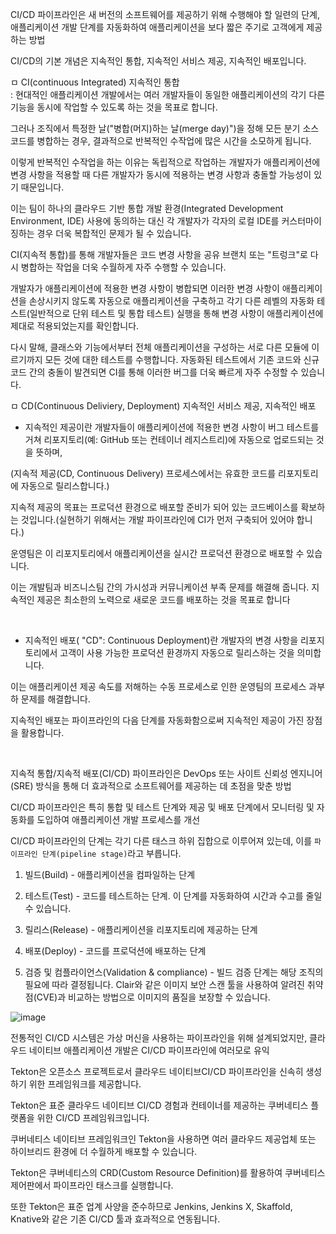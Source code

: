 CI/CD 파이프라인은 새 버전의 소프트웨어를 제공하기 위해 수행해야 할 일련의 단계, 애플리케이션 개발 단계를 자동화하여 애플리케이션을 보다 짧은 주기로 고객에게 제공하는 방법

CI/CD의 기본 개념은 지속적인 통합, 지속적인 서비스 제공, 지속적인 배포입니다. 



ㅁ CI(continuous Integrated) 지속적인 통합   
: 현대적인 애플리케이션 개발에서는 여러 개발자들이 동일한 애플리케이션의 각기 다른 기능을 동시에 작업할 수 있도록 하는 것을 목표로 합니다. 

그러나 조직에서 특정한 날("병합(머지)하는 날(merge day)")을 정해 모든 분기 소스 코드를 병합하는 경우, 결과적으로 반복적인 수작업에 많은 시간을 소모하게 됩니다. 

이렇게 반복적인 수작업을 하는 이유는 독립적으로 작업하는 개발자가 애플리케이션에 변경 사항을 적용할 때 다른 개발자가 동시에 적용하는 변경 사항과 충돌할 가능성이 있기 때문입니다.

이는 팀이 하나의 클라우드 기반 통합 개발 환경(Integrated Development Environment, IDE) 사용에 동의하는 대신 각 개발자가 각자의 로컬 IDE를 커스터마이징하는 경우 더욱 복합적인 문제가 될 수 있습니다.

CI(지속적 통합)를 통해 개발자들은 코드 변경 사항을 공유 브랜치 또는 "트렁크"로 다시 병합하는 작업을 더욱 수월하게 자주 수행할 수 있습니다. 

개발자가 애플리케이션에 적용한 변경 사항이 병합되면 이러한 변경 사항이 애플리케이션을 손상시키지 않도록 자동으로 애플리케이션을 구축하고 각기 다른 레벨의 자동화 테스트(일반적으로 단위 테스트 및 통합 테스트) 실행을 통해 변경 사항이 애플리케이션에 제대로 적용되었는지를 확인합니다.

 다시 말해, 클래스와 기능에서부터 전체 애플리케이션을 구성하는 서로 다른 모듈에 이르기까지 모든 것에 대한 테스트를 수행합니다. 자동화된 테스트에서 기존 코드와 신규 코드 간의 충돌이 발견되면 CI를 통해 이러한 버그를 더욱 빠르게 자주 수정할 수 있습니다.

ㅁ CD(Continuous Deliviery, Deployment) 지속적인 서비스 제공, 지속적인 배포

- 지속적인 제공이란 개발자들이 애플리케이션에 적용한 변경 사항이 버그 테스트를 거쳐 리포지토리(예: GitHub 또는 컨테이너 레지스트리)에 자동으로 업로드되는 것을 뜻하며,

(지속적 제공(CD, Continuous Delivery) 프로세스에서는 유효한 코드를 리포지토리에 자동으로 릴리스합니다.)

지속적 제공의 목표는 프로덕션 환경으로 배포할 준비가 되어 있는 코드베이스를 확보하는 것입니다.(실현하기 위해서는 개발 파이프라인에 CI가 먼저 구축되어 있어야 합니다.)

운영팀은 이 리포지토리에서 애플리케이션을 실시간 프로덕션 환경으로 배포할 수 있습니다. 

이는 개발팀과 비즈니스팀 간의 가시성과 커뮤니케이션 부족 문제를 해결해 줍니다. 지속적인 제공은 최소한의 노력으로 새로운 코드를 배포하는 것을 목표로 합니다

<br>

- 지속적인 배포( "CD": Continuous Deployment)란 개발자의 변경 사항을 리포지토리에서 고객이 사용 가능한 프로덕션 환경까지 자동으로 릴리스하는 것을 의미합니다.

이는 애플리케이션 제공 속도를 저해하는 수동 프로세스로 인한 운영팀의 프로세스 과부하 문제를 해결합니다.

지속적인 배포는 파이프라인의 다음 단계를 자동화함으로써 지속적인 제공이 가진 장점을 활용합니다.

 


<br>

지속적 통합/지속적 배포(CI/CD) 파이프라인은 DevOps 또는 사이트 신뢰성 엔지니어(SRE) 방식을 통해 더 효과적으로 소프트웨어를 제공하는 데 초점을 맞춘 방법

CI/CD 파이프라인은 특히 통합 및 테스트 단계와 제공 및 배포 단계에서 모니터링 및 자동화를 도입하여 애플리케이션 개발 프로세스를 개선

CI/CD 파이프라인의 단계는 각기 다른 태스크 하위 집합으로 이루어져 있는데, 이를 ``파이프라인 단계(pipeline stage)``라고 부릅니다. 

1. 빌드(Build) - 애플리케이션을 컴파일하는 단계

2. 테스트(Test) - 코드를 테스트하는 단계. 이 단계를 자동화하여 시간과 수고를 줄일 수 있습니다.

3. 릴리스(Release) - 애플리케이션을 리포지토리에 제공하는 단계

4. 배포(Deploy) - 코드를 프로덕션에 배포하는 단계

5. 검증 및 컴플라이언스(Validation & compliance) - 빌드 검증 단계는 해당 조직의 필요에 따라 결정됩니다. Clair와 같은 이미지 보안 스캔 툴을 사용하여 알려진 취약점(CVE)과 비교하는 방법으로 이미지의 품질을 보장할 수 있습니다.

![image](https://user-images.githubusercontent.com/62640332/148720497-c800acf2-1ac0-43d3-ab66-3e11152bc4bd.png)



전통적인 CI/CD 시스템은 가상 머신을 사용하는 파이프라인을 위해 설계되었지만, 클라우드 네이티브 애플리케이션 개발은 CI/CD 파이프라인에 여러모로 유익

Tekton은 오픈소스 프로젝트로서 클라우드 네이티브CI/CD 파이프라인을 신속히 생성하기 위한 프레임워크를 제공합니다.

Tekton은 표준 클라우드 네이티브 CI/CD 경험과 컨테이너를 제공하는 쿠버네티스 플랫폼을 위한 CI/CD 프레임워크입니다. 

쿠버네티스 네이티브 프레임워크인 Tekton을 사용하면 여러 클라우드 제공업체 또는 하이브리드 환경에 더 수월하게 배포할 수 있습니다. 

Tekton은 쿠버네티스의 CRD(Custom Resource Definition)를 활용하여 쿠버네티스 제어판에서 파이프라인 태스크를 실행합니다.

또한 Tekton은 표준 업계 사양을 준수하므로 Jenkins, Jenkins X, Skaffold, Knative와 같은 기존 CI/CD 툴과 효과적으로 연동됩니다.